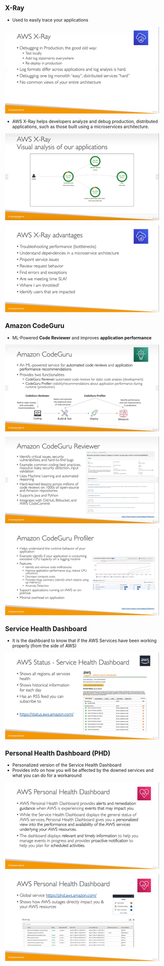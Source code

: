 ## X-Ray
* Used to easily trace your applications

![](img/sxray.png)  
* AWS X-Ray helps developers analyze and debug production, distributed applications, such as those built using a microservices architecture.

![](img/analysi.png)  

![](img/advtg.png)  

## Amazon CodeGuru
* ML-Powered **Code Reviewer** and improves **application performance**

![](img/codeguru.png)  

![](img/reviwever.png)  

![](img/profiler.png)  

## Service Health Dashboard
* It is the dashboard to know that if the AWS Services have been working properly (from the side of AWS)

![](img/svh.png)  

## Personal Health Dashboard (PHD)
* Personalized version of the Service Health Dashboard
* Provides info on how you will be affected by the downed services and what you can do for a workaround

![](img/phd.png)  

![](img/pphd.png)  